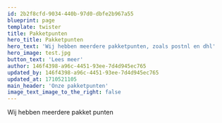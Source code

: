 ```yaml
---
id: 2b2f8cfd-9034-440b-97d0-dbfe2b967a55
blueprint: page
template: twister
title: Pakketpunten
hero_title: Pakketpunten
hero_text: 'Wij hebben meerdere pakketpunten, zoals postnl en dhl'
hero_image: test.jpg
button_text: 'Lees meer'
author: 146f4398-a96c-4451-93ee-7d4d945ec765
updated_by: 146f4398-a96c-4451-93ee-7d4d945ec765
updated_at: 1710521105
main_header: 'Onze pakketpunten'
image_text_image_to_the_right: false
---
```

Wij hebben meerdere pakket punten